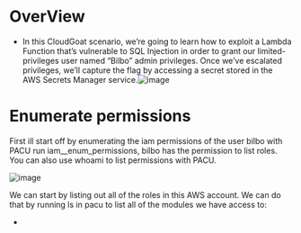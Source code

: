 # OverView 
- In this CloudGoat scenario, we’re going to learn how to exploit a Lambda Function that’s vulnerable to SQL Injection in order to grant our limited-privileges user named “Bilbo” admin privileges. Once we’ve escalated privileges, we’ll capture the flag by accessing a secret stored in the AWS Secrets Manager service.![image](https://github.com/user-attachments/assets/fae54973-ac7e-454c-91ef-eb37d7c66c5a)

# Enumerate permissions

First ill start off by enumerating the iam permissions of the user bilbo with PACU run iam__enum_permissions, bilbo has the permission to list roles. You can also use whoami to list permissions with PACU.

![image](https://github.com/user-attachments/assets/2d235191-003d-4753-9e7d-d731dd9d4d07)

We can start by listing out all of the roles in this AWS account. We can do that by running ls in pacu to list all of the modules we have access to:











- 








  










